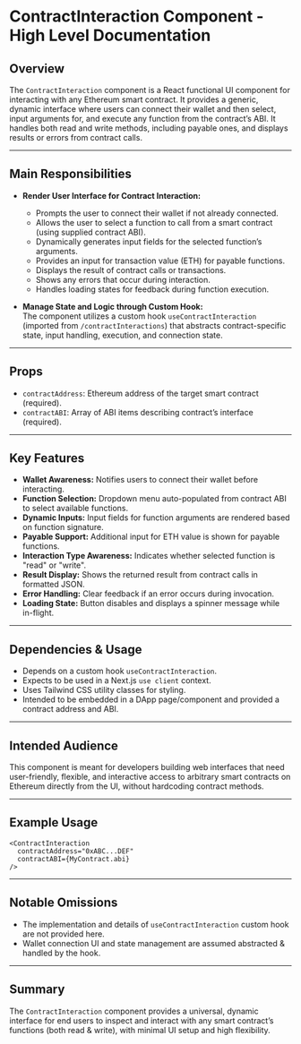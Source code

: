 # ContractInteraction Component - High Level Documentation

## Overview

The `ContractInteraction` component is a React functional UI component for interacting with any Ethereum smart contract. It provides a generic, dynamic interface where users can connect their wallet and then select, input arguments for, and execute any function from the contract’s ABI. It handles both read and write methods, including payable ones, and displays results or errors from contract calls.

---

## Main Responsibilities

- **Render User Interface for Contract Interaction:** 
  - Prompts the user to connect their wallet if not already connected.
  - Allows the user to select a function to call from a smart contract (using supplied contract ABI).
  - Dynamically generates input fields for the selected function’s arguments.
  - Provides an input for transaction value (ETH) for payable functions.
  - Displays the result of contract calls or transactions.
  - Shows any errors that occur during interaction.
  - Handles loading states for feedback during function execution.


- **Manage State and Logic through Custom Hook:**  
  The component utilizes a custom hook `useContractInteraction` (imported from `/contractInteractions`) that abstracts contract-specific state, input handling, execution, and connection state.

---

## Props

- `contractAddress`: Ethereum address of the target smart contract (required).
- `contractABI`: Array of ABI items describing contract’s interface (required).

---

## Key Features

- **Wallet Awareness:** Notifies users to connect their wallet before interacting.
- **Function Selection:** Dropdown menu auto-populated from contract ABI to select available functions.
- **Dynamic Inputs:** Input fields for function arguments are rendered based on function signature.
- **Payable Support:** Additional input for ETH value is shown for payable functions.
- **Interaction Type Awareness:** Indicates whether selected function is "read" or "write".
- **Result Display:** Shows the returned result from contract calls in formatted JSON.
- **Error Handling:** Clear feedback if an error occurs during invocation.
- **Loading State:** Button disables and displays a spinner message while in-flight.

---

## Dependencies & Usage

- Depends on a custom hook `useContractInteraction`.
- Expects to be used in a Next.js `use client` context.
- Uses Tailwind CSS utility classes for styling.
- Intended to be embedded in a DApp page/component and provided a contract address and ABI.

---

## Intended Audience

This component is meant for developers building web interfaces that need user-friendly, flexible, and interactive access to arbitrary smart contracts on Ethereum directly from the UI, without hardcoding contract methods.

---

## Example Usage

```tsx
<ContractInteraction 
  contractAddress="0xABC...DEF" 
  contractABI={MyContract.abi}
/>
```

---

## Notable Omissions

- The implementation and details of `useContractInteraction` custom hook are not provided here.
- Wallet connection UI and state management are assumed abstracted & handled by the hook.

---

## Summary

The `ContractInteraction` component provides a universal, dynamic interface for end users to inspect and interact with any smart contract’s functions (both read & write), with minimal UI setup and high flexibility.